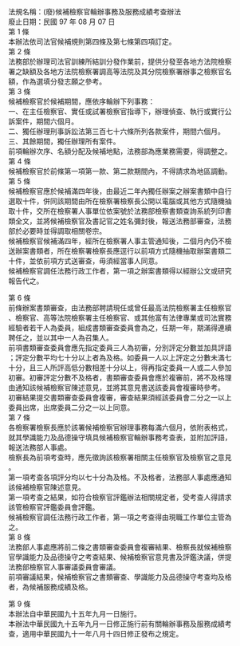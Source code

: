 法規名稱：(廢)候補檢察官輪辦事務及服務成績考查辦法  
廢止日期：民國 97 年 08 月 07 日  
第 1 條  
本辦法依司法官候補規則第四條及第七條第四項訂定。  
第 2 條  
法務部於辦理司法官訓練所結訓分發作業前，提供分發至各地方法院檢察  
署之缺額及各地方法院檢察署調高等法院及其分院檢察署辦事之檢察官名  
額，作為選填分發志願之參考。  
第 3 條  
候補檢察官於候補期間，應依序輪辦下列事務：  
一、在主任檢察官、實任或試署檢察官指導下，辦理偵查、執行或實行公  
訴案件，期間六個月。  
二、獨任辦理刑事訴訟法第三百七十六條所列各款案件，期間六個月。  
三、其餘期間，獨任辦理所有案件。  
前項輪辦次序、名額分配及候補地點，法務部為應業務需要，得調整之。  
第 4 條  
候補檢察官於前條第一項第一款、第二款期間內，不得請求為地區調動。  
第 5 條  
候補檢察官應於候補滿四年後，由最近二年內獨任辦案之辦案書類中自行  
選取十件，併同該期間由所在檢察署檢察長公開以電腦或其他方式隨機抽  
取十件，交所在檢察署人事單位依案號於法務部檢察書類查詢系統列印書  
類全文，並將候補檢察官及書記官之姓名彌封後，報送法務部審查，法務  
部於必要時並得調取相關卷宗。  
候補檢察官候補滿四年，經所在檢察署人事主管通知後，二個月內仍不檢  
送辦案書類者，所在檢察署檢察長應逕行以前項方式隨機抽取辦案書類二  
十件，並依前項方式送審查，毋須經當事人同意。  
候補檢察官調任法務行政工作者，第一項之辦案書類得以經辦公文或研究  
報告代之。  


第 6 條  
前條辦案書類審查，由法務部聘請現任或曾任最高法院檢察署主任檢察官  
、檢察官、高等法院檢察署主任檢察官、或其他富有法律專業或司法實務  
經驗者若干人為委員，組成書類審查委員會為之，任期一年，期滿得連續  
聘任之，並以其中一人為召集人。  
前項書類審查委員會應先指定委員三人為初審，分別評定分數並加具評語  
；評定分數平均七十分以上者為及格。如委員一人以上評定之分數未滿七  
十分，且三人所評高低分數相差十分以上，得再指定委員一人或二人參加  
初審。初審評定分數不及格者，書類審查委員會應於複審前，將不及格理  
由通知該候補檢察官陳述意見，並將其意見書送該委員會複審時參考。  
初審結果提交書類審查委員會複審，審查結果須經該委員會二分之一以上  
委員出席，出席委員二分之一以上同意。  
第 7 條  
各檢察署檢察長應於該署候補檢察官辦理事務每滿六個月，依附表格式，  
就其學識能力及品德操守填具候補檢察官輪辦事務考查表，並附加評語，  
報送法務部人事處。  
檢察長為前項考查時，應先徵詢該檢察署相關主任檢察官及檢察官之意見  
。  
第一項考查各項評分均以七十分為及格。不及格者，法務部人事處應通知  
該候補檢察官陳述意見。  
第一項考查之結果，如符合檢察官評鑑辦法相關規定者，受考查人得請求  
該管檢察官評鑑委員會評鑑。  
候補檢察官調任法務行政工作者，第一項之考查得由現職工作單位主管為  
之。  
第 8 條  
法務部人事處應將前二條之書類審查委員會複審結果、檢察長就候補檢察  
官學識能力及品德操守之考查結果、候補檢察官意見書及評鑑決議，併提  
法務部檢察官人事審議委員會審議。  
前項審議結果，候補檢察官之書類審查、學識能力及品德操守考查均及格  
者，為候補服務成績及格。  


第 9 條  
本辦法自中華民國九十五年九月一日施行。  
本辦法中華民國九十五年九月一日修正施行前有關輪辦事務及服務成績考  
查，適用中華民國九十一年八月十四日修正發布之規定。  


